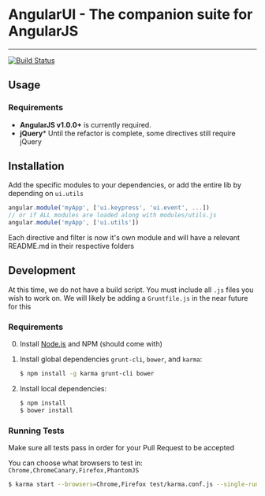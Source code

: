 # AngularUI - The companion suite for AngularJS

***

[![Build Status](https://travis-ci.org/douglasduteil/ui-utils.png?branch=develop)](https://travis-ci.org/douglasduteil/ui-utils)

## Usage

### Requirements

* **AngularJS v1.0.0+** is currently required.
* **jQuery*** Until the refactor is complete, some directives still require jQuery

## Installation

Add the specific modules to your dependencies, or add the entire lib by depending on `ui.utils`

```javascript
angular.module('myApp', ['ui.keypress', 'ui.event', ...])
// or if ALL modules are loaded along with modules/utils.js
angular.module('myApp', ['ui.utils'])
```

Each directive and filter is now it's own module and will have a relevant README.md in their respective folders

## Development

At this time, we do not have a build script. You must include all `.js` files you wish to work on.
We will likely be adding a `Gruntfile.js` in the near future for this

### Requirements

0. Install [Node.js](http://nodejs.org/) and NPM (should come with)

1. Install global dependencies `grunt-cli`, `bower`, and `karma`:

    ```bash
    $ npm install -g karma grunt-cli bower
    ```

2. Install local dependencies:

    ```bash
    $ npm install
    $ bower install
    ```

### Running Tests

Make sure all tests pass in order for your Pull Request to be accepted

You can choose what browsers to test in: `Chrome,ChromeCanary,Firefox,PhantomJS`

```bash
$ karma start --browsers=Chrome,Firefox test/karma.conf.js --single-run=true
```
